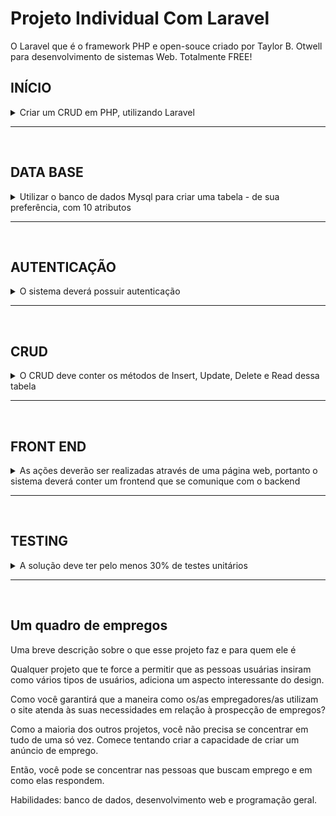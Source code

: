 # Projeto Individual Com Laravel

O Laravel que é o framework PHP e open-souce criado por Taylor B. Otwell para desenvolvimento de sistemas Web. Totalmente FREE!

## INÍCIO
<details>
    <summary>
        Criar um CRUD em PHP, utilizando Laravel
    </summary>
<hr>

## CRUD (Create, Read, Update, Delete) é um acrônimo para as maneiras de se operar em informação armazenada.
Quando falamos de Darta Base, a primeria coisa que vem a mente é que iremos usar algum framework para criarmos nosso banco e suas tabelas, que iremos ter que fazer tudo a mão, digitando os primeiros comandos e ou tudo do gênero que envolve a manipulação do banco de dados.

Para quem é inicante já pensa, "mas não sei nada sobre banco de dados, vou ter que estudar como fazer para depois voltar a usar o Laravel?".

O Laravel nos ajuda em quase tudo, quando se trata de banco de dados, umas das coisa que precisamos para começar é definir qual framework iremos tratar ou visualizar nosso banco quando for criado.

Neste projeto faço uso do MySQL Workbench.

## Frameworks

- VScode-IDE
- MySQL Workbench
- Laravel
- PHP-8.1
- composer
- SO-Ubuntu 21.10

Criando o projeto Laravel usando o terminal integrado do VSCode.
```bash
composer create-project laravel/laravel crud-app
```
Se tudo ocorreu bem na instalação o projeto deverá abrir no navegador. Para isso deve está dentro do diretorio do projeto criado "crud-app".
```bash
php artisan serve
```
![Tela de bem vindo do Laravel](image/interfaceLaravel.png)

</details>
<hr>
<br>

## DATA BASE 
<details>
    <summary>
        Utilizar o banco de dados Mysql para criar uma tabela - de sua preferência, com 10 atributos
    </summary>
<hr>

## Tabela

| user         | Description   |
| -----------  | -----------   |
| name         | Taina         |
| phone        | 11-00000000   |
| cpf          | 12345678900   |
| age          | 27            |
| rg           | 1001001       |
| email        | taina@mail.com|
| sex          | feminino      |
| civil_status | solteira      |
| postal_code  | 68000123      |
| profession   | estudante     |
| password     | kjhjkhjkhkj   |
<hr>
 
## Migrations

Segundo a documentação do Laravel:
>As migrações são como controle de versão para seu banco de dados, permitindo que sua equipe defina e compartilhe a definição do esquema de banco de dados do aplicativo. Se você já teve que dizer a um colega de equipe para adicionar manualmente uma coluna ao esquema de banco de dados local depois de obter suas alterações do controle de origem, você enfrentou o problema que as migrações de banco de dados resolvem.

Para dar start na criação do banco precisamos primeiramente fazer as configurações nescessárias.

- Ter um SGBD
- Saber sua credencial de acesso ao banco como nome_usuario e senha

Com o Workbench crio a minha base dados para guardar minha informações que viram do APP.

```sql
CREATE DATABASE myBank;
```
Precisamos somente de ter o banco criado, os proximos passos como criação de tabelas será feito atraves do Laravel.

**Arquivo .env**
Por padrão no laravel já vem pré configurado para fazer nosso app se comunicar com o banco, apenas será nescessário passar nossa credêncial de acesso ao banco.

```laravel
DB_CONNECTION=mysql
DB_HOST=127.0.0.1
DB_PORT=3306
DB_DATABASE= "nome_do_banco"
DB_USERNAME= "nome_usuario"
DB_PASSWORD= "senha_de_acesso"
```
Com os campos devidamente preenchido, o Laravel tera acesso ao banco.

Perceba que o Laravel como citado antes nos ajuda bastante no desenvolvimento pois é um framework que ajuda o desenvolvedor a se dedicar apenas com o modelo de negócio.

Na raiz do projeto existe um diretório que é bem sugestivo /database, esse diretorió ou repositorio é onde esta as ferramentas que nescessitamos para digamos gerenciar os dados.

Abrindo o /database encontamos outros diretorios e para esse momento temos o /migrations com outros arquivos.

**2014_10_12_000000_create_users_table.php** esse arquivo tambem é bastante sujestivo ele cria a tabela usuarios em nosso banco simples e fácil. 

Basta rodarmos o seguinte comando no terminal do VSCode:

```bash
php artisan migrate
```
Após o comando, como temos outros arquivos ele criara tambem outras tabelas em nosso banco:
```bash
Migration table created successfully.
Migrating: 2014_10_12_000000_create_users_table <---
Migrated:  2014_10_12_000000_create_users_table (2,163.51ms)
Migrating: 2014_10_12_100000_create_password_resets_table
Migrated:  2014_10_12_100000_create_password_resets_table (1,787.09ms)
Migrating: 2019_08_19_000000_create_failed_jobs_table
Migrated:  2019_08_19_000000_create_failed_jobs_table (2,010.34ms)
Migrating: 2019_12_14_000001_create_personal_access_tokens_table
Migrated:  2019_12_14_000001_create_personal_access_tokens_table (2,644.20ms)
```
![Tabelas criadas](/image/tabelas_criadas.png)

Veja que maneiro, o Laravel se encarregou de criar as primeiras tabelas com suas colunas padronizadas para começarmos a dar os primeiros passos na manipulação.

Mas ai vem uma pergunta, como preenchemos a tabela?, para quem já conhece como trabalhar com banco de dados poderia fazer tudo na mão, mas para os iniciantes o framework ja vem com funcionalidades que nos ajudam a praticar o desenvolvimento até pegarmos a pratica, pensando nisto e respondendo a pergunta ele tambem já pensou nisso.

## Seeders

Para nos ajudar a ser mais produtivo para ter um dominio sobre a ferramenta, temos como tambem popular as tabelas.

**/database/seeders** ao acessar essa rota na raiz do projeto, temos o arquivo que cria dados fakes para popular o banco, assim facilitando nosso estudo sobre a ferramenta.

No arquivo DatabaseSeeder.php terá uma class com o seu conteudo comentado é só descomentar e rodar o comando:

```laravel
   public function run()
    {
       // \App\Models\User::factory(10)->create();

      //  \App\Models\User::factory()->create([
      //      'name' => 'Test User',
      //      'email' => 'test@example.com',
        ]);
    }
```
Comando:

```bash
php artisan db:seed
```
![Tela dos dados fake criado](/image/insert_dados_fake.png)

**Esses passos foram essências até aqui pois podemos confirmar que nossa aplicação está se comunicando com nosso banco de dados que está hospedado em nossa maquina local.** 

Para dar continuidade, precisamos visualizar em nosso projeto como os dados estão armazenados em nosso banco para isso criamos uma pagina web para melhor visualizar e podemos alterar de forma mais compreencivel.

## Controller, Routers e View

Para termos certeza que nosso APP está conversando com o banco vamos fazer um teste mostrando os dados em uma pagina web.

Na View criamos nossa rota para chamar a nossa página web. Na raiz do projeto /routes encontraremos o nosso arquivo **web.php**, nele criamos uma rota:

```php
Router::get('/users',[UserController::class,'index'])->name('users.index');
```
## Contrroller
O Laravel Controller é onde manipulamos a lógica de tratamento das requisições recebendo os dados do model e transmitindo-os para a view.

Veja que ao definirmos um *UserController* ele ainda não existe em nosso projeto para isso precisamos crialo atraves da linha de comando:

```bash
php artisan make:controller **U**ser**C**ontroller
```
Sempre criamos usando os padroes do Laravel primeira letra maiuscula das palavras compostas.

Para saber se ela foi criada você tera uma mensagem como esta em seu terminal apos rodar o comando:

```bash
Controller created successfully.
```
Tambem pode navegar pela raiz do projeto /app/Http/Controllers nesse diretorio você verá seu controller criado.

Agora na view.php basta selecionar *UserController* em seu teclado **Ctrl + espaço** que ele importar automaticamente para a view.

## UserController.php

**Teste**

Vamos testar se conseguimos ter acesso aos dados via Laravel.

Com o rota criada na **/View/web.php** Route::get('/users',[UserController::class,'index'])->name('user.index'); e com o o controlador tambem criado app/Http/Controllers/UserController.php vamos fazer nosso primeiro teste.

Crinado essa função podemos visualizar os dados na do nosso banco de dados na web.

```php
    public function index()
    {
        $users = User::all();

        dd($users);
    }
```
Basta adiciona-la na nossa Controller criada.

![Testando UserController](/image/teste_01.png)

Esse pequeno codigo ou função, armazena em uma variavel **$users** o retorno do **User** ou seja da chamada de todos os usuários listados em nosso banco e é mostrado em tela o array criado na variavel atraves do *dd($users);*.

![Resultado na tela.](/image/resultado_01.png)

## Criando as colunas que faltam da [tabela](#tabela) que mostrei no início.

<hr>

**Comandos**

Para criar uma nova coluna na base de dados precisamos criar uma migration:

```bash
php artisan make:migration add_colluns_to_users_table
```

Migration criada:

```php
<?php

use Illuminate\Database\Migrations\Migration;
use Illuminate\Database\Schema\Blueprint;
use Illuminate\Support\Facades\Schema;

return new class extends Migration
{
    /**
     * Run the migrations.
     *
     * @return void
     */
    public function up()
    {
        Schema::create('users', function (Blueprint $table) {
            //
        });
    }

    /**
     * Reverse the migrations.
     *
     * @return void
     */
    public function down()
    {
        Schema::drop('users',function(Blueprint $table){
            //
        });
    }
};

```
Configurando a migration criada:

```php
<?php

use Illuminate\Database\Migrations\Migration;
use Illuminate\Database\Schema\Blueprint;
use Illuminate\Support\Facades\Schema;

return new class extends Migration
{
    /**
     * Run the migrations.
     *
     * @return void
     */
    public function up()
    {
        Schema::table('users', function (Blueprint $table) {
            $table->string('phone')->nullable()->after('email');
            $table->string('cpf')->nullable()->after('email');
            $table->string('age')->nullable()->after('email');
            $table->string('rg')->nullable()->after('email');
            $table->string('sex')->nullable()->after('email_verified_at');
            $table->string('status_civil')->nullable()->after('email_verified_at');
            $table->string('postal_code')->nullable()->after('email_verified_at');
            $table->string('profession')->nullable()->after('email_verified_at');
        });
    }

    /**
     * Reverse the migrations.
     *
     * @return void
     */
    public function down()
    {
        Schema::table('users', function (Blueprint $table) {
            $table->dropColumn('phone');
            $table->dropColumn('cpf');
            $table->dropColumn('age');
            $table->dropColumn('rg');
            $table->dropColumn('sex');
            $table->dropColumn('status_civil');
            $table->dropColumn('postal_code');
            $table->dropColumn('profession');
        });
    }
};
```
Assim as novas colunas serão criadas na base de dados, caso algo de errado na criação, basta parar a aplicação caso esteja rodado no servidor, e rodar o comando para limpar o cache:

```bash
php artisan optimize
```

Caso queira reverter a criação das colunas:

```bash
php artisan migrate:rollback
```

Agora que os dados estão chegando na Controller, podemos criar um layout para aprensentar melhor esses dados.
[Estilizando o Front End](#front-end)


</details>
<hr>
<br>

## AUTENTICAÇÃO
<details>
    <summary>
        O sistema deverá possuir autenticação
    </summary>

</details>
<hr>
<br>

## CRUD
<details>
    <summary>
        O CRUD deve conter os métodos de Insert, Update, Delete e Read dessa tabela
    </summary>

## Insert

**Para começar:**

Criar rota (web.php):

```php
Route::get('/users/insert',[UserController::class,'insert'])->name('users.insert);
```
Criar função para mostrar a pagina de inserir usuario (UserController.php):

```php
public function insert()
{
    return view('users.insert');
}
```

Criar view (/views/users):

```
insert.blade.php
```
[Ver layout...](#front-end)

Depois de criar o formulario, quando o botão de enviar for clicado os dados serão armazenados no banco de dados.

Função simples de teste:

```php

    public function store(Request $request)
    {
        $user = new User;
        $user->name = $request->name;
        $user->email = $request->email;
        $user->rg = $request->rg;
        $user->age = $request->age;
        $user->cpf = $request->cpf;
        $user->phone = $request->phone;
        $user->profession = $request->profession;
        $user->postal_code = $request->postal_code;
        $user->status_civil = $request->status_civil;
        $user->sex = $request->sex;
        $user->password = $request->cpf;
        $user->save();
    }
    
```

## ERROR

Nessa sessão me deparei com o sequinte problema, na criação do projeto usei a migrate padrão do Laravel e inseri novas colunas, até o momento de criar o formulário para inserir novo usuário usando o código simples ele funcionava, depois que usei a segunda forma de função me retorna um problema com o _token só que não consegui descifrar o problema.

**Função 2:**

```php
    public function store(Request $request)
    {
        $data = $request->all();
        $data['password'] = bcrypt($request->cpf);

        $this->model->insert($data);

        return redirect()->route('users.index');
    }
```
**_TOKEN**

![error](/image/error01.png)

## COMO PRECISO CONCLUIR O CRUD CRIEI OUTRO PROJETO

**Nova DB criada**

![Nova Base de dados](/image/db_new.png)

</details>
<hr>
<br>

## FRONT END
<details>
    <summary>
        As ações deverão ser realizadas através de uma página web, portanto o sistema deverá conter um frontend que se comunique com o backend
    </summary>
<br>

## Criando interface para que possamos visualizar os dados em uma pagina web.
<hr>
Para listar os usuario na pagina web, nessa primeira fase, fiz uma interface simples para visualizar os dados que estão vindo do banco de dados.

**Bootstrap**

Aqui utilizei o bootstrap para estilizar a minha pagina. Tambem ja adicionei um botão para começar a pensar em como trabalhar essas informações.

## Layout Lista Usuarios

![Layout de Lista de usuarios](/image/interface_list_users.png)

No Laravel, no arquivo web.php tenho a seguinte rota: 

```php
 Route::get('/users',[UserController::class,'index'])->name('users.index');
```
Utilizarei a rota acima para acessar a pagina onde mostrarei a lista dos meu usuarios criados. Para isso na minha controller UserController na função index que criei para chamar a pagina index.blade.php, irei passar o seguinte comando  para mostrar os dados dos usuarios da minha tabela do banco de dados.

**Listando todos os usuarios cadastrado**

```php
public function index()
    {
        $users = User::all();

        dd($users);
    }
```

O codigo acima tras todos os usuarios da minha tabela e armazena essa lista em uma vareavel e o dd() se encarrega de mostrar essa lista na minha pagina, uso isso apenas para saber se os dados estão chegando.

Agora irei organizar essas informações usando o Bootstrap, na pasta View, crio a view "index.blade.php" para criar o layout da pagina.

**resources/views/users/index.blade.php**

O diretorio onde armazenamos as interfaces que criamos se chama **Resources**

Criei uma pasta users para organizar minhas views de usuarios, criei a view da listagem de usuarios com o nome de "index". Na mesma criei e estruturei uma tabela usando o Bootstrap e PHP para criar a tabela onde estará listados os dados.

```html
<table class="table">
  <caption>Lista de Usuários</caption>
  <thead>
    <tr>
      <th scope="col">ID</th>
      <th scope="col">NOME</th>
      <th scope="col">EMAIL</th>
      <th scope="col">DATA CADASTRO</th>
      <th scope="col">AÇÕES</th>
    </tr>
  </thead>
  <tbody>
      @foreach ($users as $user)
          <tr>
              <th scope="row">{{$user->id}}</th>
              <td>{{$user->name}}</td>
              <td>{{$user->email}}</td>
              <td>{{date('d/m/Y - H:i',strtotime($user->created_at))}}</td>
              <td><a href="{{route('users.show',$user->id)}}" class="btn btn-info text-white">VER</a></td>
          </tr>
      @endforeach
  </tbody>
</table>
```
[Imagem do layout com os dados](#layout-lista-usuarios)

**Listando um Usuario**

Como criei uma tabela onde tem um botão para ver os dados do usuario em especifico agora crio uma função para que quando clicar no botão os dados do usuario selecionado seja mostrado.

Voltando na controller UserController crio a seguinte função chamada de show, ela tem uma validação que se um usuario for selecionado ela retorna a pagina para mostrar os dados de um usuario "show.blade.php", no caso ele não encontre o usuario ela retorna "index.blade.php":

```php
    public function show($id)
    {
        //$user = User::find($id);
        if(!$user = User::where('id',$id)->first())
            return redirect()->route('users.index');

        $title = 'Usuario '.$user->name;

        return view('users.show', compact('user','title'));
    }
```
Agora preciso ter minha view para mostar o usuario, **resources/views/users/show.blade.php**, com a view show criada:

```html
<table class="table">
    <caption>Usuário: {{$user->name}}</caption>
    <thead>
      <tr>
        <th scope="col">ID</th>
        <th scope="col">NOME</th>
        <th scope="col">EMAIL</th>
        <th scope="col">DATA CADASTRO</th>
        <th scope="col">AÇÕES</th>
      </tr>
    </thead>
    <tbody>
        <tr>
            <th scope="row">{{$user->id}}</th>
            <td>{{$user->name}}</td>
            <td>{{$user->email}}</td>
            <td>{{date('d/m/Y - H:i',strtotime($user->created_at))}}</td>
            <td class="btn-group" role="group">
                <a href="#" class="btn btn-warning text-white">EDITAR</a>
                <a href="#" class="btn btn-danger text-white">DELETAR</a>
            </td>
        </tr>
    </tbody>
</table>
```
![Imagem do layout usuario](/image/interface_usuario.png)

## Blade

Segundo a Doc Laravel:

>Blade é o mecanismo de modelagem simples, mas poderoso, incluído no Laravel. Ao contrário de alguns mecanismos de modelagem PHP, o Blade não restringe o uso de código PHP simples em seus modelos. Na verdade, todos os modelos do Blade são compilados em código PHP simples e armazenados em cache até serem modificados, o que significa que o Blade adiciona essencialmente zero sobrecarga ao seu aplicativo. Os arquivos de modelo blade usam a .blade.phpextensão de arquivo e geralmente são armazenados no resources/viewsdiretório.

Deixando mais dinâmico os layout.

**resources/views/template/users.blade.php**

Apenas organizamos as partes do Html para que seja chamado em qualquer arquivo, isso facilita e diminuir o numero de linhas de codigos das views, deixando mais limpo e dinamico o projeto.

![Imagem do template dinâmico](/image/blade.png)

Usando os comandos do Blade consigo manipular a forma que minhas telas se comportam. Na imagem anterio
é usado um comando ```@yeld('nome_do_comando')``` entre os parentes dou um nome para o comando.

Agora como fica nas outras views.

![Imagem importando a o template criado](/image/import_template.png)

## Layout Cadastro Usuário

Para facilitar a inserssão de dados, criei uma view para salvar os dados no banco.

```Html
<div class="container py-5">
    
    <form action="{{ route('users.store') }}" method="POST" class="mt-5"> 
      @csrf
          <div class="form-row">
            <div class="form-group col-md-5">
              <label for="name">Nome</label>
              <input type="text" class="form-control" id="name" name="name" placeholder="Pedro" >
            </div>
            <div class="form-group col-md-1">
              <label for="age">Idade</label>
              <input type="text" class="form-control" id="age" name="age" placeholder="21">
            </div>
            <div class="form-group col-md-3">
              <label for="cpf">CPF</label>
              <input type="text" class="form-control" id="cpf" name="cpf" placeholder="123.123.123-12">
            </div>
            <div class="form-group col-md-3">
              <label for="rg">RG</label>
              <input type="text" class="form-control" id="rg" name="rg" placeholder="1111001">
            </div>
          </div>
          <div class="form-row">
            <div class="form-group col-md-6">
              <label for="phone">Telefone</label>
              <input type="tel" class="form-control" id="phone" name="phone" placeholder="99 99999-9999">
            </div>
            <div class="form-group col-md-6">
              <label for="email">E-mail</label>
              <input type="email" class="form-control" id="email" name="email" placeholder="exemp@gmail.com">
            </div>
          </div>
          <div class="form-row">
            <div class="form-group col-md-2">
              <label for="status_civil">Estado Civíl</label>
              <input type="text" class="form-control" id="status_civil" name="status_civil" placeholder="União estável">
            </div>
            <div class="form-group col-md-2">
              <label for="sex">SEX</label>
              <input type="text" class="form-control" id="sex" name="sex" placeholder="SEXO">
            </div>
            <div class="form-group col-md-4">
              <label for="profession">Profissão</label>
              <input type="text" class="form-control" id="profession" name="profession" placeholder="Freelancer">
            </div>
            <div class="form-group col-md-4">
              <label for="postal_code">CEP</label>
              <input type="text" class="form-control" id="postal_code" name="postal_code" placeholder="00011100">
            </div>
          </div>       
          <button type="submit" class="btn btn-primary">Submit</button>
    </form>
</div>
```
![Layout insert usuário](/image/formulario_insert.png)






</details>
<hr>
<br>

## TESTING
<details>
    <summary>
        A solução deve ter pelo menos 30% de testes unitários 
    </summary>
</details>
<hr>
<br>

## Um quadro de empregos

Uma breve descrição sobre o que esse projeto faz e para quem ele é

Qualquer projeto que te force a permitir que as pessoas usuárias insiram como vários tipos de usuários, adiciona um aspecto interessante do design.

Como você garantirá que a maneira como os/as empregadores/as utilizam o site atenda às suas necessidades em relação à prospecção de empregos?

Como a maioria dos outros projetos, você não precisa se concentrar em tudo de uma só vez. Comece tentando criar a capacidade de criar um anúncio de emprego.

Então, você pode se concentrar nas pessoas que buscam emprego e em como elas respondem.

Habilidades: banco de dados, desenvolvimento web e programação geral.
